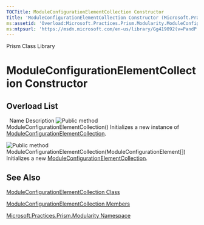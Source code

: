 ```yaml
---
TOCTitle: ModuleConfigurationElementCollection Constructor
Title: 'ModuleConfigurationElementCollection Constructor (Microsoft.Practices.Prism.Modularity)'
ms:assetid: 'Overload:Microsoft.Practices.Prism.Modularity.ModuleConfigurationElementCollection.\#ctor'
ms:mtpsurl: 'https://msdn.microsoft.com/en-us/library/Gg419092(v=PandP.50)'
---
```


Prism Class Library

ModuleConfigurationElementCollection Constructor
================================================

Overload List
-------------

<span id="overloadMembersTableToggle"></span>
 
Name
Description
![](https://msdn.microsoft.com/en-us/Gg419092.pubmethod(en-us,PandP.50).gif "Public method")
ModuleConfigurationElementCollection()
Initializes a new instance of [ModuleConfigurationElementCollection](https://msdn.microsoft.com/en-us/library/microsoft.practices.prism.modularity.moduleconfigurationelementcollection(v=pandp.50)).

![](https://msdn.microsoft.com/en-us/Gg419092.pubmethod(en-us,PandP.50).gif "Public method")
ModuleConfigurationElementCollection(ModuleConfigurationElement[])
Initializes a new [ModuleConfigurationElementCollection](https://msdn.microsoft.com/en-us/library/microsoft.practices.prism.modularity.moduleconfigurationelementcollection(v=pandp.50)).

See Also
--------


[ModuleConfigurationElementCollection Class](https://msdn.microsoft.com/en-us/library/microsoft.practices.prism.modularity.moduleconfigurationelementcollection(v=pandp.50))

[ModuleConfigurationElementCollection Members](https://msdn.microsoft.com/en-us/library/microsoft.practices.prism.modularity.moduleconfigurationelementcollection_members(v=pandp.50))

[Microsoft.Practices.Prism.Modularity Namespace](https://msdn.microsoft.com/en-us/library/microsoft.practices.prism.modularity(v=pandp.50))

